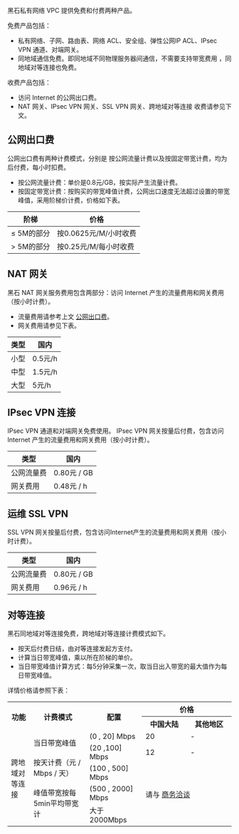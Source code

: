 黑石私有网络 VPC 提供免费和付费两种产品。

免费产品包括：
- 私有网络、子网、路由表、网络 ACL、安全组、弹性公网IP ACL、IPsec VPN 通道、对端网关。
- 同地域通信免费。即同地域不同物理服务器间通信，不需要支持带宽费用 ，同地域对等连接也免费。

收费产品包括：
- 访问 Internet 的公网出口费。
- NAT 网关、IPsec VPN 网关、SSL VPN 网关、跨地域对等连接 收费请参见下文。

## 公网出口费
公网出口费有两种计费模式，分别是 按公网流量计费以及按固定带宽计费，均为后付费，每小时扣费。
- 按公网流量计费：单价是0.8元/GB，按实际产生流量计费。
- 按固定带宽计费：按购买的带宽峰值计费，公网出口速度无法超过设置的带宽峰值，采用阶梯价计费，价格如下表。

| 阶梯      | 价格              |
| ------- | --------------- |
| ≤ 5M的部分 | 按0.0625元/M/小时收费 |
| > 5M的部分 | 按0.25元/M/每小时收费  |

## NAT 网关
黑石 NAT 网关服务费用包含两部分：访问 Internet 产生的流量费用和网关费用（按小时计费）。
- 流量费用请参考上文 [公网出口费]()。
- 网关费用请参见下表。

| 类型   | 国内      |
| ---- | ------- |
| 小型   | 0.5元/h |
| 中型   | 1.5元/h |
| 大型   | 5元/h   |


## IPsec VPN 连接
IPsec VPN 通道和对端网关免费使用。
IPsec VPN 网关按量后付费，包含访问 Internet 产生的流量费用和网关费用（按小时计费）。

| 类型    | 国内          |
| ----- | ----------- |
| 公网流量费 | 0.80元 / GB |
| 网关费用  | 0.48元 / h  |


## 运维 SSL VPN
SSL VPN 网关按量后付费，包含访问Internet产生的流量费用和网关费用（按小时计费）。

| 类型    | 国内          |
| ----- | ----------- |
| 公网流量费 | 0.80元 / GB |
| 网关费用  | 0.96元 / h  |

## 对等连接
黑石同地域对等连接免费，跨地域对等连接计费模式如下。
- 按天后付费日结，由对等连接发起方支付。
- 计算当日带宽峰值，乘以所在阶梯的单价。
- 当日带宽峰值计算方式：每5分钟采集一次，取当日出入带宽的最大值作为每日带宽峰值。

详情价格请参照下表：

<table>
        <tbody>
				<tr>
            <th style="width: 10%;" rowspan="2">功能</th>
            <th style="width: 25%;" rowspan="2">计费模式</th>
						<th style="width: 25%;" rowspan="2">配置</th>
            <th style="width: 40%;" colspan="2">价格</th>
        </tr>	
				 <tr>
            <th>中国大陆</th>
						<th>其他地区</th>
						</tr>
				<tr>
				<tr>
				<tr>
            <td rowspan="5">跨地域对等连接</td>
						<td rowspan="5">当日带宽峰值<br><br>按天计费（元 / Mbps / 天）<br><br>峰值带宽按每5min平均带宽计<br></td>
						<td>(0 , 20] Mbps</td>
						<td>20</td>
						<td>-</td>
        </tr>
				<tr>
				<td>(20 ,100] Mbps</td>
						<td>12</td>
						<td>-</td>
				</tr>
				<tr>
				<td>(100 , 500] Mbps</td>
				<td colspan="4" rowspan="4">请与 <a href="https://cloud.tencent.com/document/product/282/1558">商务洽谈</a><br>
				</tr>
				<tr>
				<td>(500 , 2000] Mbps</td>
				</tr>
			 <tr>
				<td >大于2000Mbps</td>
				</tr>
					<tr>
</tbody></table>
